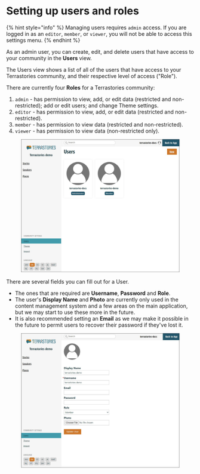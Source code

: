 # Setting up users and roles

{% hint style="info" %}
Managing users requires `admin` access. If you are logged in as an `editor`, `member`, or `viewer`, you will not be able to access this settings menu.
{% endhint %}

As an admin user, you can create, edit, and delete users that have access to your community in the **Users** view.

The Users view shows a list of all of the users that have access to your Terrastories community, and their respective level of access ("Role").

There are currently four **Roles** for a Terrastories community:

1. `admin` - has permission to view, add, or edit data (restricted and non-restricted); add or edit users; and change Theme settings.
2. `editor` - has permission to view, add, or edit data (restricted and non-restricted).
3. `member` - has permission to view data (restricted and non-restricted).
4. `viewer` - has permission to view data (non-restricted only).

<figure><img src="../../.gitbook/assets/Screenshot 2022-11-27 144402.jpg" alt=""><figcaption></figcaption></figure>

There are several fields you can fill out for a User.&#x20;

* The ones that are required are **Username**, **Password** and **Role**.&#x20;
* The user's **Display Name** and **Photo** are currently only used in the content management system and a few areas on the main application, but we may start to use these more in the future.&#x20;
* It is also recommended setting an **Email** as we may make it possible in the future to permit users to recover their password if they've lost it.

<figure><img src="../../.gitbook/assets/Screenshot 2022-11-27 144424.jpg" alt=""><figcaption></figcaption></figure>
